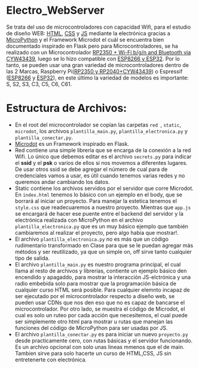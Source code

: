 # Electro_WebServer
Se trata del uso de microcontroladores con capacidad Wifi, para el estudio de diseño WEB: [HTML](https://www.w3schools.com/html/default.asp), [CSS](https://www.w3schools.com/css/default.asp) y [JS](https://www.w3schools.com/js/default.asp) mediante la electrónica gracias a [MicroPython](https://micropython.org/) y el Framework Microdot el cuál se encuentra bien documentado inspirado en Flask pero para Microcontroladores, se ha realizado con un Microcontrolador [RP2350 + Wi-Fi b/g/n and Bluetooth via CYW43439](https://www.raspberrypi.com/products/raspberry-pi-pico-2/), luego se lo hizo compatible con [ESP8266 y ESP32](https://www.espressif.com/en/products/devkits). Por lo tanto, se pueden usar una gran variedad de microcontroladores dentro de las 2 Marcas, Raspberry Pi([RP2350 y RP2040+CYW43439](https://docs.micropython.org/en/latest/rp2/quickref.html)) o Espressif ([ESP8266](https://docs.micropython.org/en/latest/esp8266/tutorial/intro.html) y [ESP32](https://docs.micropython.org/en/latest/esp32/quickref.html)), en este último la variedad de modelos es importante: S, S2, S3, C3, C5, C6, C61.

# Estructura de Archivos:
- En el root del microcontrolador se copian las carpetas ```red ```, ```static```, ```microdot```, los archivos ```plantilla_main.py```, ```plantilla_electronica.py``` y ```plantilla_conectar,py```.
- [Microdot](https://microdot.readthedocs.io/en/latest/#) es un Framework inspirado en Flask.
- Red contiene una simple librería que se encarga de la conexión a la red Wifi. Lo único que debemos editar es el archivo ```secrets.py``` para indicar el **ssid** y el **psk** o varios de ellos si nos movemos a diferentes lugares. De usar otros ssid se debe agregar el número de cual para de credenciales vamos a usar, es útil cuando tenemos varias redes y no queremos andar cambiando los datos.
- Static contiene los archivos servidos por el servidor que corre Microdot. En ```index.html``` tenemos lo básico con un ejemplo en el body, que se borrará al iniciar un proyecto. Para manejar la estetica tenemos el ```style.css``` que readecuaremos a nuestro proyecto. Mientras que ```app.js``` se encargará de hacer ese puente entre el backend del servidor y la electrónica realizada con MicroPython en el archivo ```plantilla_electronica.py``` que es un muy básico ejemplo que también cambiaremos al realizar el proyecto, pero algo habia que mostrar!.
- El archivo ```plantilla_electronica.py``` no es más que un código rudimentario transformado en Clase para que se le puedan agregar más métodos y ser reutilizado, ya que un simple on, off sirve tanto cualquier tipo de salida.
- El archivo ```plantilla_main.py``` es nuestro programa principal, el cual llama al resto de archivos y librerias, contiente un ejemplo básico den encendido y apagaddo, para mostrar la interacción JS-elctrónica y una radio embebida solo para mostrar que la programación básica de cualquier curso HTML será posible. Para cualquier elemnto incapaz de ser ejecutado por el microcontrolador respecto a diseño web, se pueden usar CDNs que nos den eso que no es capaz de bancarse el microcontrolador. Por otro lado, se muestra el código de Microdot, el cual es solo un ruteo por cada acción que necesitemos, el cual puede ser simplemente otro html para mostrar u rutas que manejan las funciones del código de MicroPython para ser usadas por JS.
- El archivo ```plantilla_conectar.py``` es para iniciar un nuevo ```proyecto.py``` desde practicamente cero, con rutas básicas y el servidor funcionando. Es un archivo opcional con solo unas lineas mmenos que el de main. Tambien sirve para solo hacerte un curso de HTML,CSS, JS sin entretenerte con electrónica.
